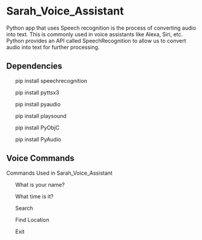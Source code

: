 # Sarah_Voice_Assistant

Python app that uses Speech recognition is the process of converting audio into text. This is commonly used in voice assistants like Alexa, Siri, etc. Python provides an API called SpeechRecognition to allow us to convert audio into text for further processing. 

## Dependencies
<ul>pip install speechrecognition</ul>
<ul>pip install pyttsx3</ul>
<ul>pip install pyaudio</ul>
<ul>pip install playsound</ul>
<ul>pip install PyObjC</ul>

<ul>pip install PyAudio</ul>

## Voice Commands
Commands Used in Sarah_Voice_Assistant

<ol>What is your name?</ol>
<ol>What time is it?</ol>
<ol>Search</ol>
<ol>Find Location</ol>
<ol>Exit</ol>
